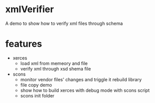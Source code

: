 # xmlVerifier
A demo to show how to verify xml files through schema

# features

- xerces
  - load xml from memeory and file
  - verify xml through xsd shema file
- scons
  - monitor vendor files' changes and triggle it rebuild library
  - file copy demo
  - show how to build xerces with debug mode with scons script
  - scons init folder
  
